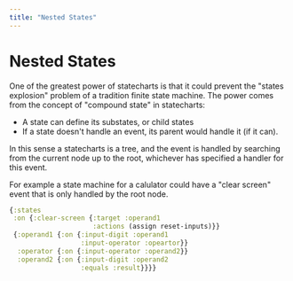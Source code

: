 ```yaml
---
title: "Nested States"
---
```


# Nested States

One of the greatest power of statecharts is that it could prevent the
"states explosion" problem of a tradition finite state machine. The power 
comes from the concept of "compound state" in statecharts:

* A state can define its substates, or child states
* If a state doesn't handle an event, its parent would handle it (if it can).

In this sense a statecharts is a tree, and the event is handled by
searching from the current node up to the root, whichever has
specified a handler for this event.

For example a state machine for a calulator could have a "clear
screen" event that is only handled by the root node.


```clojure
{:states
 :on {:clear-screen {:target :operand1
                     :actions (assign reset-inputs)}}
 {:operand1 {:on {:input-digit :operand1
                  :input-operator :opeartor}}
  :operator {:on {:input-operator :operand2}}
  :operand2 {:on {:input-digit :operand2
                  :equals :result}}}}
```

